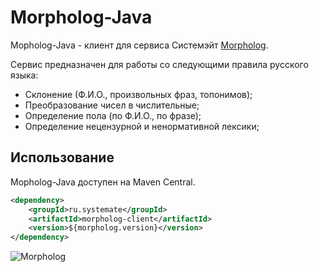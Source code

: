 Morpholog-Java
==============

Mopholog-Java - клиент для сервиса Системэйт [Morpholog](http://systemate.ru/products/morpholog).

Сервис предназначен для работы со следующими правила русского языка:
* Склонение (Ф.И.О., произвольных фраз, топонимов);
* Преобразование чисел в числительные;
* Определение пола (по Ф.И.О., по фразе);
* Определение нецензурной и ненормативной лексики;

Использование
-------------

Mopholog-Java доступен на Maven Central.

```xml
<dependency>
    <groupId>ru.systemate</groupId>
    <artifactId>morpholog-client</artifactId>
    <version>${morpholog.version}</version>
</dependency>
```

![Morpholog](http://systemate.ru/img/products/morpholog.png)